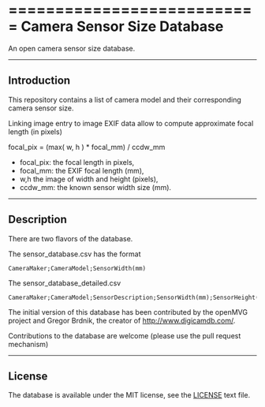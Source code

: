 ===========================
Camera Sensor Size Database
===========================

An open camera sensor size database.

------------
Introduction
------------

This repository contains a list of camera model and their corresponding camera sensor size.

Linking image entry to image EXIF data allow to compute approximate focal length (in pixels)

focal_pix = (max( w, h ) * focal_mm) / ccdw_mm

  - focal_pix: the focal length in pixels,
  - focal_mm: the EXIF focal length (mm),
  - w,h  the image of width and height (pixels),
  - ccdw_mm: the known sensor width size (mm).

-----------
Description
-----------

There are two flavors of the database.

The sensor_database.csv has the format

    CameraMaker;CameraModel;SensorWidth(mm)

The sensor_database_detailed.csv 

    CameraMaker;CameraModel;SensorDescription;SensorWidth(mm);SensorHeight(mm),SensorWidth(pixels),SensorHeight(pixels)

The initial version of this database has been contributed by the openMVG project and Gregor Brdnik, the creator of http://www.digicamdb.com/.

Contributions to the database are welcome (please use the pull request mechanism)


-------
License
-------

The database is available under the MIT license, see the [LICENSE](https://github.com/openMVG/cameraSensorSizeDatabase/raw/master/LICENSE) text file.

